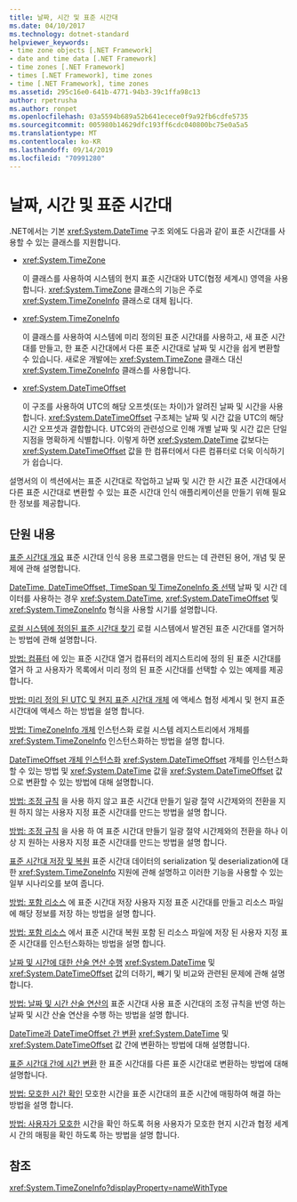```yaml
---
title: 날짜, 시간 및 표준 시간대
ms.date: 04/10/2017
ms.technology: dotnet-standard
helpviewer_keywords:
- time zone objects [.NET Framework]
- date and time data [.NET Framework]
- time zones [.NET Framework]
- times [.NET Framework], time zones
- time [.NET Framework], time zones
ms.assetid: 295c16e0-641b-4771-94b3-39c1ffa98c13
author: rpetrusha
ms.author: ronpet
ms.openlocfilehash: 03a5594b689a52b641ecece0f9a92fb6cdfe5735
ms.sourcegitcommit: 005980b14629dfc193ff6cdc040800bc75e0a5a5
ms.translationtype: MT
ms.contentlocale: ko-KR
ms.lasthandoff: 09/14/2019
ms.locfileid: "70991280"
---
```

# <a name="dates-times-and-time-zones"></a>날짜, 시간 및 표준 시간대

.NET에서는 기본 <xref:System.DateTime> 구조 외에도 다음과 같이 표준 시간대를 사용할 수 있는 클래스를 지원합니다.

* <xref:System.TimeZone>

  이 클래스를 사용하여 시스템의 현지 표준 시간대와 UTC(협정 세계시) 영역을 사용합니다. <xref:System.TimeZone> 클래스의 기능은 주로 <xref:System.TimeZoneInfo> 클래스로 대체 됩니다.

* <xref:System.TimeZoneInfo>

  이 클래스를 사용하여 시스템에 미리 정의된 표준 시간대를 사용하고, 새 표준 시간대를 만들고, 한 표준 시간대에서 다른 표준 시간대로 날짜 및 시간을 쉽게 변환할 수 있습니다. 새로운 개발에는 <xref:System.TimeZone> 클래스 대신 <xref:System.TimeZoneInfo> 클래스를 사용합니다.

* <xref:System.DateTimeOffset>

  이 구조를 사용하여 UTC의 해당 오프셋(또는 차이)가 알려진 날짜 및 시간을 사용합니다. <xref:System.DateTimeOffset> 구조체는 날짜 및 시간 값을 UTC의 해당 시간 오프셋과 결합합니다. UTC와의 관련성으로 인해 개별 날짜 및 시간 값은 단일 지점을 명확하게 식별합니다. 이렇게 하면 <xref:System.DateTime> 값보다는 <xref:System.DateTimeOffset> 값을 한 컴퓨터에서 다른 컴퓨터로 더욱 이식하기가 쉽습니다.

설명서의 이 섹션에서는 표준 시간대로 작업하고 날짜 및 시간 한 시간 표준 시간대에서 다른 표준 시간대로 변환할 수 있는 표준 시간대 인식 애플리케이션을 만들기 위해 필요한 정보를 제공합니다.

## <a name="in-this-section"></a>단원 내용

[표준 시간대 개요](../../../docs/standard/datetime/time-zone-overview.md) 표준 시간대 인식 응용 프로그램을 만드는 데 관련된 용어, 개념 및 문제에 관해 설명합니다.

[DateTime, DateTimeOffset, TimeSpan 및 TimeZoneInfo 중 선택](../../../docs/standard/datetime/choosing-between-datetime.md) 날짜 및 시간 데이터를 사용하는 경우 <xref:System.DateTime>, <xref:System.DateTimeOffset> 및 <xref:System.TimeZoneInfo> 형식을 사용할 시기를 설명합니다.

[로컬 시스템에 정의된 표준 시간대 찾기](../../../docs/standard/datetime/finding-the-time-zones-on-local-system.md) 로컬 시스템에서 발견된 표준 시간대를 열거하는 방법에 관해 설명합니다.

[방법: 컴퓨터](../../../docs/standard/datetime/enumerate-time-zones.md) 에 있는 표준 시간대 열거 컴퓨터의 레지스트리에 정의 된 표준 시간대를 열거 하 고 사용자가 목록에서 미리 정의 된 표준 시간대를 선택할 수 있는 예제를 제공 합니다.

[방법: 미리 정의 된 UTC 및 현지 표준 시간대 개체](../../../docs/standard/datetime/access-utc-and-local.md) 에 액세스 협정 세계시 및 현지 표준 시간대에 액세스 하는 방법을 설명 합니다.

[방법: TimeZoneInfo 개체](../../../docs/standard/datetime/instantiate-time-zone-info.md) 인스턴스화 로컬 시스템 레지스트리에서 개체를 <xref:System.TimeZoneInfo> 인스턴스화하는 방법을 설명 합니다.

[DateTimeOffset 개체 인스턴스화](../../../docs/standard/datetime/instantiating-a-datetimeoffset-object.md) <xref:System.DateTimeOffset> 개체를 인스턴스화할 수 있는 방법 및 <xref:System.DateTime> 값을 <xref:System.DateTimeOffset> 값으로 변환할 수 있는 방법에 대해 설명합니다.

[방법: 조정 규칙](../../../docs/standard/datetime/create-time-zones-without-adjustment-rules.md) 을 사용 하지 않고 표준 시간대 만들기 일광 절약 시간제와의 전환을 지원 하지 않는 사용자 지정 표준 시간대를 만드는 방법을 설명 합니다.

[방법: 조정 규칙](../../../docs/standard/datetime/create-time-zones-with-adjustment-rules.md) 을 사용 하 여 표준 시간대 만들기 일광 절약 시간제와의 전환을 하나 이상 지 원하는 사용자 지정 표준 시간대를 만드는 방법을 설명 합니다.

[표준 시간대 저장 및 복원](../../../docs/standard/datetime/saving-and-restoring-time-zones.md) 표준 시간대 데이터의 serialization 및 deserialization에 대한 <xref:System.TimeZoneInfo> 지원에 관해 설명하고 이러한 기능을 사용할 수 있는 일부 시나리오를 보여 줍니다.

[방법: 포함 리소스](../../../docs/standard/datetime/save-time-zones-to-an-embedded-resource.md) 에 표준 시간대 저장 사용자 지정 표준 시간대를 만들고 리소스 파일에 해당 정보를 저장 하는 방법을 설명 합니다.

[방법: 포함 리소스](../../../docs/standard/datetime/restore-time-zones-from-an-embedded-resource.md) 에서 표준 시간대 복원 포함 된 리소스 파일에 저장 된 사용자 지정 표준 시간대를 인스턴스화하는 방법을 설명 합니다.

[날짜 및 시간에 대한 산술 연산 수행](../../../docs/standard/datetime/performing-arithmetic-operations.md) <xref:System.DateTime> 및 <xref:System.DateTimeOffset> 값의 더하기, 빼기 및 비교와 관련된 문제에 관해 설명합니다.

[방법: 날짜 및 시간 산술 연산의](../../../docs/standard/datetime/use-time-zones-in-arithmetic.md) 표준 시간대 사용 표준 시간대의 조정 규칙을 반영 하는 날짜 및 시간 산술 연산을 수행 하는 방법을 설명 합니다.

[DateTime과 DateTimeOffset 간 변환](../../../docs/standard/datetime/converting-between-datetime-and-offset.md) <xref:System.DateTime> 및 <xref:System.DateTimeOffset> 값 간에 변환하는 방법에 대해 설명합니다.

[표준 시간대 간에 시간 변환](../../../docs/standard/datetime/converting-between-time-zones.md) 한 표준 시간대를 다른 표준 시간대로 변환하는 방법에 대해 설명합니다.

[방법: 모호한 시간 확인](../../../docs/standard/datetime/resolve-ambiguous-times.md) 모호한 시간을 표준 시간대의 표준 시간에 매핑하여 해결 하는 방법을 설명 합니다.

[방법: 사용자가 모호한](../../../docs/standard/datetime/let-users-resolve-ambiguous-times.md) 시간을 확인 하도록 허용 사용자가 모호한 현지 시간과 협정 세계시 간의 매핑을 확인 하도록 하는 방법을 설명 합니다.

## <a name="reference"></a>참조

<xref:System.TimeZoneInfo?displayProperty=nameWithType>
